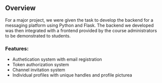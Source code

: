 ## Overview
For a major project, we were given the task to develop the backend for a messaging platform using Python and Flask. The backend we developed was then integrated with a frontend provided by the course administrators to be demonstrated to students.

### Features:
- Authetication system with email registration
- Token authorization system
- Channel invitation system
- Individual profiles with unique handles and profile picturea
